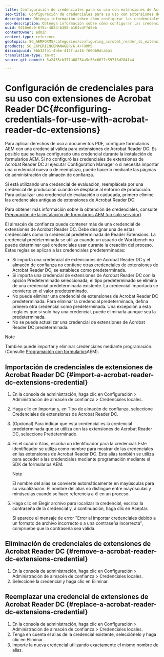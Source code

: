 ```yaml
---
title: Configuración de credenciales para su uso con extensiones de Acrobat Reader DC
seo-title: Configuración de credenciales para su uso con extensiones de Acrobat Reader DC
description: Obtenga información sobre cómo configurar las credenciales para usarlas con extensiones de Acrobat Reader DC.
seo-description: Obtenga información sobre cómo configurar las credenciales para usarlas con extensiones de Acrobat Reader DC.
uuid: 9210e6c9-6f5c-402d-b355-b104cdffd5eb
contentOwner: admin
content-type: reference
geptopics: SG_AEMFORMS/categories/configuring_acrobat_reader_dc_extensions
products: SG_EXPERIENCEMANAGER/6.4/FORMS
discoiquuid: 5bb32fb1-4b6e-412f-aa16-f60db9dcaba1
translation-type: tm+mt
source-git-commit: 6a2455cb377a68254a5c58c6627c59716d284144

---
```



# Configuración de credenciales para su uso con extensiones de Acrobat Reader DC{#configuring-credentials-for-use-with-acrobat-reader-dc-extensions}

Para aplicar derechos de uso a documentos PDF, configure formularios AEM con una credencial válida para extensiones de Acrobat Reader DC. Es posible que se haya configurado una credencial durante la instalación de formularios AEM. Si no configuró las credenciales de extensiones de Acrobat Reader DC al ejecutar Configuration Manager o si necesita importar una credencial nueva o de reemplazo, puede hacerlo mediante las páginas de administración de almacén de confianza.

Si está utilizando una credencial de evaluación, reemplácela por una credencial de producción cuando se desplace al entorno de producción. Para actualizar una credencial de evaluación o caducada, primero elimine las credenciales antiguas de extensiones de Acrobat Reader DC.

Para obtener más información sobre la obtención de credenciales, consulte [Preparación de la instalación de formularios AEM (un solo servidor)](https://www.adobe.com/go/learn_aemforms_prepareInstallsingle_63).

El almacén de confianza puede contener más de una credencial de extensiones de Acrobat Reader DC. Debe designar una de estas credenciales como la credencial predeterminada de Reader Extensions. La credencial predeterminada se utiliza cuando un usuario de Workbench no puede determinar qué credenciales usar durante la creación del proceso. Estas reglas se aplican a las credenciales predeterminadas:

* Si importa una credencial de extensiones de Acrobat Reader DC y el almacén de confianza no contiene otras credenciales de extensiones de Acrobat Reader DC, se establece como predeterminada.
* Si importa una credencial de extensiones de Acrobat Reader DC con la opción Predeterminado seleccionada, el tipo predeterminado se elimina de una credencial predeterminada existente. La credencial importada se convierte en el valor predeterminado.
* No puede eliminar una credencial de extensiones de Acrobat Reader DC predeterminada. Para eliminar la credencial predeterminada, defina primero otra credencial como predeterminada. Una excepción a esta regla es que si solo hay una credencial, puede eliminarla aunque sea la predeterminada.
* No se puede actualizar una credencial de extensiones de Acrobat Reader DC predeterminada.

>[!NOTE]
>
>También puede importar y eliminar credenciales mediante programación. (Consulte [Programación con formularios](https://www.adobe.com/go/learn_aemforms_programming_63)AEM).

## Importación de credenciales de extensiones de Acrobat Reader DC {#import-a-acrobat-reader-dc-extensions-credential}

1. En la consola de administración, haga clic en Configuración > Administración de almacén de confianza > Credenciales locales.
1. Haga clic en Importar y, en Tipo de almacén de confianza, seleccione Credenciales de extensiones de Acrobat Reader DC.
1. (Opcional) Para indicar que esta credencial es la credencial predeterminada que se utiliza con las extensiones de Acrobat Reader DC, seleccione Predeterminado.
1. En el cuadro Alias, escriba un identificador para la credencial. Este identificador se utiliza como nombre para mostrar de las credenciales en las extensiones de Acrobat Reader DC. Este alias también se utiliza para acceder a las credenciales mediante programación mediante el SDK de formularios AEM.

   >[!NOTE]
   >
   >El nombre del alias se convierte automáticamente en mayúsculas para su visualización. El nombre del alias no distingue entre mayúsculas y minúsculas cuando se hace referencia a él en un proceso.

1. Haga clic en Elegir archivo para localizar la credencial, escriba la contraseña de la credencial y, a continuación, haga clic en Aceptar.

   Si aparece el mensaje de error &quot;Error al importar credenciales debido a un formato de archivo incorrecto o a una contraseña incorrecta&quot;, compruebe que la contraseña sea válida.

## Eliminación de credenciales de extensiones de Acrobat Reader DC {#remove-a-acrobat-reader-dc-extensions-credential}

1. En la consola de administración, haga clic en Configuración > Administración de almacén de confianza > Credenciales locales.
1. Seleccione la credencial y haga clic en Eliminar.

## Reemplazar una credencial de extensiones de Acrobat Reader DC {#replace-a-acrobat-reader-dc-extensions-credential}

1. En la consola de administración, haga clic en Configuración > Administración de almacén de confianza > Credenciales locales.
1. Tenga en cuenta el alias de la credencial existente, selecciónelo y haga clic en Eliminar.
1. Importe la nueva credencial utilizando exactamente el mismo nombre de alias.

